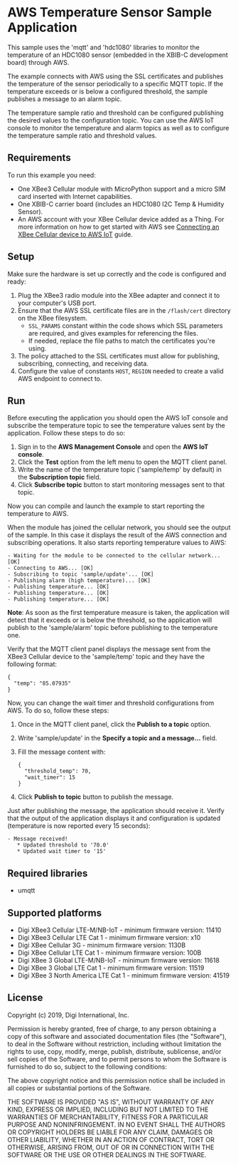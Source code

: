 AWS Temperature Sensor Sample Application
=========================================

This sample uses the 'mqtt' and 'hdc1080' libraries to monitor the temperature
of an HDC1080 sensor (embedded in the XBIB-C development board) through AWS.

The example connects with AWS using the SSL certificates and publishes the
temperature of the sensor periodically to a specific MQTT topic. If the
temperature exceeds or is below a configured threshold, the sample publishes a
message to an alarm topic.

The temperature sample ratio and threshold can be configured publishing the
desired values to the configuration topic. You can use the AWS IoT console to
monitor the temperature and alarm topics as well as to configure the
temperature sample ratio and threshold values.

Requirements
------------

To run this example you need:

* One XBee3 Cellular module with MicroPython support and a micro SIM card
  inserted with Internet capabilities.
* One XBIB-C carrier board (includes an HDC1080 I2C Temp & Humidity Sensor).
* An AWS account with your XBee Cellular device added as a Thing. For more
  information on how to get started with AWS see
  [Connecting an XBee Cellular device to AWS IoT](../) guide.

Setup
-----

Make sure the hardware is set up correctly and the code is configured and
ready:

1. Plug the XBee3 radio module into the XBee adapter and connect it to your
   computer's USB port.
2. Ensure that the AWS SSL certificate files are in the `/flash/cert` directory
   on the XBee filesystem.
   * `SSL_PARAMS` constant within the code shows which SSL parameters are
     required, and gives examples for referencing the files.
   * If needed, replace the file paths to match the certificates you're
     using.
3. The policy attached to the SSL certificates must allow for publishing,
   subscribing, connecting, and receiving data.
4. Configure the value of constants `HOST`, `REGION` needed to create a valid
   AWS endpoint to connect to.

Run
---

Before executing the application you should open the AWS IoT console and
subscribe the temperature topic to see the temperature values sent by the
application. Follow these steps to do so:

1. Sign in to the **AWS Management Console** and open the **AWS IoT console**.
2. Click the **Test** option from the left menu to open the MQTT client panel.
3. Write the name of the temperature topic ('sample/temp' by default) in the
   **Subscription topic** field.
4. Click **Subscribe topic** button to start monitoring messages sent to that
   topic.

Now you can compile and launch the example to start reporting the temperature
to AWS.

When the module has joined the cellular network, you should see the output of
the sample. In this case it displays the result of the AWS connection and
subscribing operations. It also starts reporting temperature values to AWS:

    - Waiting for the module to be connected to the cellular network... [OK]
    - Connecting to AWS... [OK]
    - Subscribing to topic 'sample/update'... [OK]
    - Publishing alarm (high temperature)... [OK]
    - Publishing temperature... [OK]
    - Publishing temperature... [OK]
    - Publishing temperature... [OK]

**Note**: As soon as the first temperature measure is taken, the application
will detect that it exceeds or is below the threshold, so the application will
publish to the 'sample/alarm' topic before publishing to the temperature one.

Verify that the MQTT client panel displays the message sent from the XBee3
Cellular device to the 'sample/temp' topic and they have the following format:

    {
      "temp": "85.07935"
    }

Now, you can change the wait timer and threshold configurations from AWS. To do
so, follow these steps:

1. Once in the MQTT client panel, click the **Publish to a topic** option.
2. Write 'sample/update' in the **Specify a topic and a message...** field.
3. Fill the message content with:

       {
         "threshold_temp": 70,
         "wait_timer": 15
       }
4. Click **Publish to topic** button to publish the message.

Just after publishing the message, the application should receive it. Verify
that the output of the application displays it and configuration is updated
(temperature is now reported every 15 seconds):

    - Message received!
       * Updated threshold to '70.0'
       * Updated wait timer to '15'

Required libraries
--------------------

* umqtt

Supported platforms
-------------------

* Digi XBee3 Cellular LTE-M/NB-IoT - minimum firmware version: 11410
* Digi XBee3 Cellular LTE Cat 1 - minimum firmware version: x10
* Digi XBee Cellular 3G - minimum firmware version: 1130B
* Digi XBee Cellular LTE Cat 1 - minimum firmware version: 100B
* Digi XBee 3 Global LTE-M/NB-IoT - minimum firmware version: 11618
* Digi XBee 3 Global LTE Cat 1 - minimum firmware version: 11519
* Digi XBee 3 North America LTE Cat 1 - minimum firmware version: 41519

License
-------

Copyright (c) 2019, Digi International, Inc.

Permission is hereby granted, free of charge, to any person obtaining a copy
of this software and associated documentation files (the "Software"), to deal
in the Software without restriction, including without limitation the rights
to use, copy, modify, merge, publish, distribute, sublicense, and/or sell
copies of the Software, and to permit persons to whom the Software is
furnished to do so, subject to the following conditions:

The above copyright notice and this permission notice shall be included in all
copies or substantial portions of the Software.

THE SOFTWARE IS PROVIDED "AS IS", WITHOUT WARRANTY OF ANY KIND, EXPRESS OR
IMPLIED, INCLUDING BUT NOT LIMITED TO THE WARRANTIES OF MERCHANTABILITY,
FITNESS FOR A PARTICULAR PURPOSE AND NONINFRINGEMENT. IN NO EVENT SHALL THE
AUTHORS OR COPYRIGHT HOLDERS BE LIABLE FOR ANY CLAIM, DAMAGES OR OTHER
LIABILITY, WHETHER IN AN ACTION OF CONTRACT, TORT OR OTHERWISE, ARISING FROM,
OUT OF OR IN CONNECTION WITH THE SOFTWARE OR THE USE OR OTHER DEALINGS IN THE
SOFTWARE.
